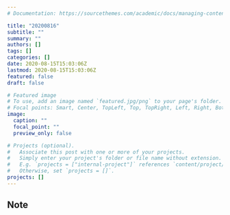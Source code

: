 ```yaml
---
# Documentation: https://sourcethemes.com/academic/docs/managing-content/

title: "20200816"
subtitle: ""
summary: ""
authors: []
tags: []
categories: []
date: 2020-08-15T15:03:06Z
lastmod: 2020-08-15T15:03:06Z
featured: false
draft: false

# Featured image
# To use, add an image named `featured.jpg/png` to your page's folder.
# Focal points: Smart, Center, TopLeft, Top, TopRight, Left, Right, BottomLeft, Bottom, BottomRight.
image:
  caption: ""
  focal_point: ""
  preview_only: false

# Projects (optional).
#   Associate this post with one or more of your projects.
#   Simply enter your project's folder or file name without extension.
#   E.g. `projects = ["internal-project"]` references `content/project/deep-learning/index.md`.
#   Otherwise, set `projects = []`.
projects: []
---
```


## Note

